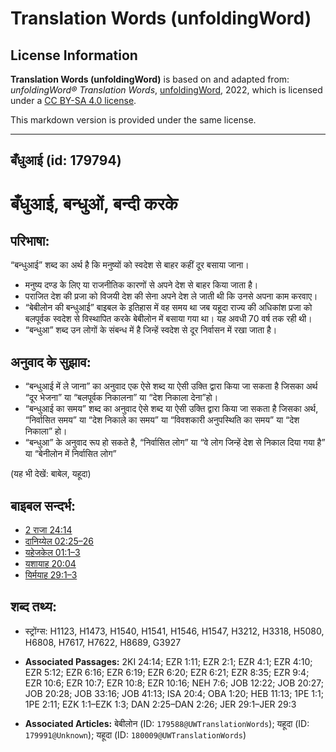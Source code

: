 # Translation Words (unfoldingWord)

## License Information

**Translation Words (unfoldingWord)** is based on and adapted from: _unfoldingWord® Translation Words_, [unfoldingWord](https://unfoldingword.org/utw), 2022, which is licensed under a [CC BY-SA 4.0 license](https://creativecommons.org/licenses/by-sa/4.0/legalcode.en).

This markdown version is provided under the same license.



--------------------------------

## बँधुआई (id: 179794)

बँधुआई, बन्धुओं, बन्दी करके
===========================

परिभाषा:
--------

“बन्धुआई” शब्द का अर्थ है कि मनुष्यों को स्वदेश से बाहर कहीं दूर बसाया जाना।

* मनुष्य दण्ड के लिए या राजनीतिक कारणों से अपने देश से बाहर किया जाता है।
* पराजित देश की प्रजा को विजयी देश की सेना अपने देश ले जाती थी कि उनसे अपना काम करवाए।
* “बेबीलोन की बन्धुआई” बाइबल के इतिहास में वह समय था जब यहूदा राज्य की अधिकांश प्रजा को बलपूर्वक स्वदेश से विस्थापित करके बेबीलोन में बसाया गया था। यह अवधी 70 वर्ष तक रही थी।
* “बन्धुआ” शब्द उन लोगों के संबन्ध में है जिन्हें स्वदेश से दूर निर्वासन में रखा जाता है।

अनुवाद के सुझाव:
----------------

* “बन्धुआई में ले जाना” का अनुवाद एक ऐसे शब्द या ऐसी उक्ति द्वारा किया जा सकता है जिसका अर्थ “दूर भेजना” या “बलपूर्वक निकालना” या “देश निकाला देना”हो।
* “बन्धुआई का समय” शब्द का अनुवाद ऐसे शब्द या ऐसी उक्ति द्वारा किया जा सकता है जिसका अर्थ, “निर्वासित समय” या “देश निकाले का समय” या “विवशकारी अनुपस्थिति का समय” या “देश निकाला” हो।
* “बन्धुआ” के अनुवाद रूप हो सकते है, “निर्वासित लोग” या “वे लोग जिन्हें देश से निकाल दिया गया है” या “बेनीलोन में निर्वासित लोग”

(यह भी देखें: बाबेल, यहूदा)

बाइबल सन्दर्भ:
--------------

* [2 राजा 24:14](https://ref.ly/2Kgs0:0)
* [दानिय्येल 02:25–26](https://ref.ly/Dan2:25-Dan2:26)
* [यहेजकेल 01:1–3](https://ref.ly/Ezek1:1-Ezek1:3)
* [यशायाह 20:04](https://ref.ly/Isa20:4)
* [यिर्मयाह 29:1–3](https://ref.ly/Jer29:1-Jer29:3)

शब्द तथ्य:
----------

* स्ट्रोंग्स: H1123, H1473, H1540, H1541, H1546, H1547, H3212, H3318, H5080, H6808, H7617, H7622, H8689, G3927

* **Associated Passages:** 2KI 24:14; EZR 1:11; EZR 2:1; EZR 4:1; EZR 4:10; EZR 5:12; EZR 6:16; EZR 6:19; EZR 6:20; EZR 6:21; EZR 8:35; EZR 9:4; EZR 10:6; EZR 10:7; EZR 10:8; EZR 10:16; NEH 7:6; JOB 12:22; JOB 20:27; JOB 20:28; JOB 33:16; JOB 41:13; ISA 20:4; OBA 1:20; HEB 11:13; 1PE 1:1; 1PE 2:11; EZK 1:1–EZK 1:3; DAN 2:25–DAN 2:26; JER 29:1–JER 29:3
* **Associated Articles:** बेबीलोन (ID: `179588@UWTranslationWords`); यहूदा (ID: `179991@Unknown`); यहूदा (ID: `180009@UWTranslationWords`)

